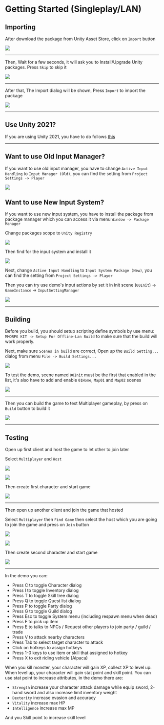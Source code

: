 # Getting Started (Singleplay/LAN)

## Importing

After download the package from Unity Asset Store, click on `Import` button

![](../images/101/001.png)

* * *

Then, Wait for a few seconds, it will ask you to Install/Upgrade Unity packages. Press `Skip` to skip it

![](../images/101/002.png)


* * *

After that, The Import dialog will be shown, Press `Import` to import the package

![](../images/101/003.png)

* * *

## Use Unity 2021?

If you are using Unity 2021, you have to do follows [this](pages/151-working-with-2021.md)

* * *

## Want to use Old Input Manager?

If you want to use old input manager, you have to change `Active Input Handling` to `Input Manager (Old)`, you can find the setting from `Project Settings -> Player`

![](../images/old_input_manager.png)

## Want to use New Input System?

If you want to use new input system, you have to install the package from package manager which you can access it via menu `Window -> Package Manager`

Change packages scope to `Unity Registry` 

![](../images/package-unity-registry.png)

Then find for the input system and install it

![](../images/package-find-input.png)

Next, change `Active Input Handling` to `Input System Package (New)`, you can find the setting from `Project Settings -> Player`

Then you can try use demo's input actions by set it in init scene (`00Init`) -> `GameInstance` -> `InputSettingManager`

![](../images/input-actions-setup.png)

* * *

## Building

Before you build, you should setup scripting define symbols by use menu: `MMORPG KIT -> Setup For Offline-Lan Build` to make sure that the build will work properly.

Next, make sure `Scenes in build` are correct, Open up the `Build Setting...` dialog from menu `File -> Build Settings...` 

![](../images/101/004.png)

To test the demo, scene named `00Init` must be the first that enabled in the list, it's also have to add and enable `01Home`, `Map01` and `Map02` scenes

![](../images/101/005.png)

* * *

Then you can build the game to test Multiplayer gameplay, by press on `Build` button to build it

![](../images/101/006.png)


* * *

## Testing

Open up first client and host the game to let other to join later

Select `Multiplayer` and `Host`

![](../images/101/007.png)

![](../images/101/008.png)

Then create first character and start game

![](../images/101/009.png)

* * *

Then open up another client and join the game that hosted

Select `Multiplayer` then `Find Game` then select the host which you are going to join the game and press on `Join` button

![](../images/101/010.png)

![](../images/101/011.png)

Then create second character and start game

![](../images/101/012.png)

* * *

In the demo you can:

*   Press C to toggle Character dialog
*   Press I to toggle Inventory dialog
*   Press T to toggle Skill tree dialog
*   Press Q to toggle Quest list dialog
*   Press P to toggle Party dialog
*   Press G to toggle Guild dialog
*   Press Esc to toggle System menu (including respawn menu when dead)
*   Press F to pick up item
*   Press E to talks to NPCs / Request other players to join party / guild / trade
*   Press V to attack nearby characters
*   Press Tab to select target character to attack
*   Click on hotkeys to assign hotkeys
*   Press 1-0 keys to use item or skill that assigned to hotkey
*   Press X to exit riding vehicle (Alpaca)

When you kill monster, your character will gain XP, collect XP to level up. When level up, your character will gain stat point and skill point. You can use stat point to increase attributes, in the demo there are:

*   `Strength` increase your character attack damage while equip sword, 2-hand sword and also increase limit inventory weight
*   `Dexterity` increase evasion and accuracy
*   `Vitality` increase max HP
*   `Intelligence` increase max MP

And you Skill point to increase skill level
<!--stackedit_data:
eyJoaXN0b3J5IjpbMTMyNDUxNDk5Nl19
-->